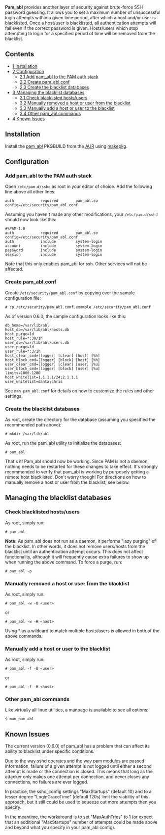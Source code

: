 **Pam_abl** provides another layer of security against brute-force SSH password guessing. It allows you to set a maximum number of unsuccessful login attempts within a given time period, after which a host and/or user is blacklisted. Once a host/user is blacklisted, all authentication attempts will fail even if the correct password is given. Hosts/users which stop attempting to login for a specified period of time will be removed from the blacklist.

## Contents

*   [1 Installation](#Installation)
*   [2 Configuration](#Configuration)
    *   [2.1 Add pam_abl to the PAM auth stack](#Add_pam_abl_to_the_PAM_auth_stack)
    *   [2.2 Create pam_abl.conf](#Create_pam_abl.conf)
    *   [2.3 Create the blacklist databases](#Create_the_blacklist_databases)
*   [3 Managing the blacklist databases](#Managing_the_blacklist_databases)
    *   [3.1 Check blacklisted hosts/users](#Check_blacklisted_hosts.2Fusers)
    *   [3.2 Manually removed a host or user from the blacklist](#Manually_removed_a_host_or_user_from_the_blacklist)
    *   [3.3 Manually add a host or user to the blacklist](#Manually_add_a_host_or_user_to_the_blacklist)
    *   [3.4 Other pam_abl commands](#Other_pam_abl_commands)
*   [4 Known Issues](#Known_Issues)

## Installation

Install the [pam_abl](https://aur.archlinux.org/packages/pam_abl/) PKGBUILD from the [AUR](/index.php/AUR "AUR") using [makepkg](/index.php/Makepkg "Makepkg").

## Configuration

### Add pam_abl to the PAM auth stack

Open `/etc/pam.d/sshd` as root in your editor of choice. Add the following line above all other lines:

```
auth            required        pam_abl.so config=/etc/security/pam_abl.conf

```

Assuming you haven't made any other modifications, your `/etc/pam.d/sshd` should now look like this:

```
#%PAM-1.0
auth            required        pam_abl.so config=/etc/security/pam_abl.conf
auth            include         system-login
account         include         system-login
password        include         system-login
session         include         system-login

```

Note that this only enables pam_abl for ssh. Other services will not be affected.

### Create pam_abl.conf

Create `/etc/security/pam_abl.conf` by copying over the sample configuration file:

```
# cp /etc/security/pam_abl.conf.example /etc/security/pam_abl.conf

```

As of version 0.6.0, the sample configuration looks like this:

```
db_home=/var/lib/abl
host_db=/var/lib/abl/hosts.db
host_purge=1d
host_rule=*:30/1h
user_db=/var/lib/abl/users.db
user_purge=1d
user_rule=*:3/1h
host_clear_cmd=[logger] [clear] [host] [%h]
host_block_cmd=[logger] [block] [host] [%h]
user_clear_cmd=[logger] [clear] [user] [%u]
user_block_cmd=[logger] [block] [user] [%u]
limits=1000-1200
host_whitelist=1.1.1.1/24;2.1.1.1
user_whitelist=danta;chris

```

See `man pam_abl.conf` for details on how to customize the rules and other settings.

### Create the blacklist databases

As root, create the directory for the database (assuming you specified the recommended path above):

```
# mkdir /var/lib/abl

```

As root, run the pam_abl utility to initialize the databases:

```
# pam_abl

```

That's it! Pam_abl should now be working. Since PAM is not a daemon, nothing needs to be restarted for these changes to take effect. It's strongly recommended to verify that pam_abl is working by purposely getting a remote host blacklisted. Don't worry though! For directions on how to manually remove a host or user from the blacklist, see below.

## Managing the blacklist databases

### Check blacklisted hosts/users

As root, simply run:

```
# pam_abl

```

**Note:** As pam_abl does not run as a daemon, it performs "lazy purging" of the blacklist. In other words, it does not remove users/hosts from the blacklist until an authentication attempt occurs. This does not affect functionality, although it will frequently cause extra failures to show up when running the above command. To force a purge, run:

```
# pam_abl -p

```

### Manually removed a host or user from the blacklist

As root, simply run:

```
# pam_abl -w -U <user>

```

or

```
# pam_abl -w -H <host>

```

Using * as a wildcard to match multiple hosts/users is allowed in both of the above commands.

### Manually add a host or user to the blacklist

As root, simply run:

```
# pam_abl -f -U <user>

```

or

```
# pam_abl -f -H <host>

```

### Other pam_abl commands

Like virtually all linux utilities, a manpage is available to see all options:

```
$ man pam_abl

```

## Known Issues

The current version (0.6.0) of pam_abl has a problem that can affect its ability to blacklist under specific conditions.

Due to the way sshd operates and the way pam modules are passed information, failure of a given attempt is not logged until either a second attempt is made or the connection is closed. This means that long as the attacker only makes one attempt per connection, and never closes any connections, no failures are ever logged.

In practice, the sshd_config settings "MaxStartups" (default 10) and to a lesser degree "LoginGraceTime" (default 120s) limit the viability of this approach, but it still could be used to squeeze out more attempts then you specify.

In the meantime, the workaround is to set "MaxAuthTries" to 1 (or expect that an additional "MaxStartups" number of attempts could be made above and beyond what you specify in your pam_abl config).